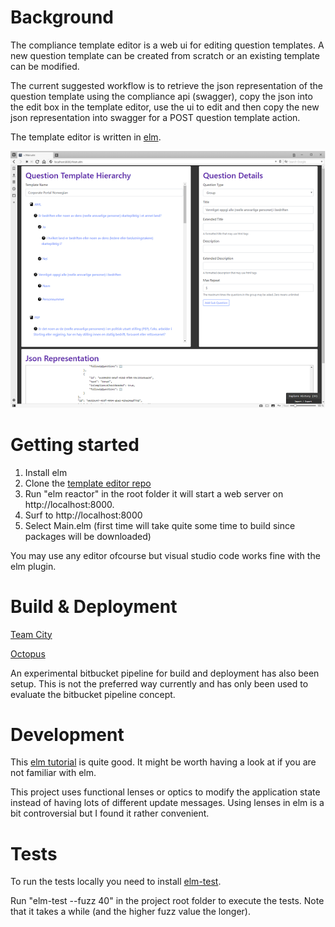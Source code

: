 Background
==========
The compliance template editor is a web ui for editing question templates. A new question template can be created from scratch or an existing template can be modified. 

The current suggested workflow is to retrieve the json representation of the question template using the compliance api (swagger), copy the json into the edit box in the template editor, use the ui to edit and then copy the new json representation into swagger for a POST question template action.

The template editor is written in [elm](http://elm-lang.org/). 

![sample screenshot](./screenshot.png)

Getting started
===============

1. Install elm
2. Clone the [template editor repo](https://bitbucket.org/collectorbank/collector-compliance-template-editor)
3. Run "elm reactor" in the root folder it will start a web server on http://localhost:8000.  
4. Surf to http://localhost:8000
5. Select Main.elm (first time will take quite some time to build since packages will be downloaded)

You may use any editor ofcourse but visual studio code works fine with the elm plugin. 


Build & Deployment
==================

[Team City](https://teamcity.collectordev.se/project.html?projectId=CommonServices_CollectorComplianceTemplateEditor&branch_CommonServices_CollectorComplianceTemplateEditor=__all_branches__)

[Octopus](https://octopus.collectordev.se/app#/projects/compliance-template-editor/overview)

An experimental bitbucket pipeline for build and deployment has also been setup. This is not the preferred way currently and has only been used to evaluate the bitbucket pipeline concept.

Development
===========
This [elm tutorial](https://www.elm-tutorial.org/en/) is quite good. It might be worth having a look at if you are not familiar with elm.

This project uses functional lenses or optics to modify the application state instead of having lots of different update messages. Using lenses in elm is a bit controversial but I found it rather convenient.

Tests
=====
To run the tests locally you need to install [elm-test](https://www.npmjs.com/package/elm-test).

Run "elm-test --fuzz 40" in the project root folder to execute the tests. Note that it takes a while (and the higher fuzz value the longer).